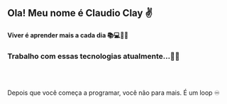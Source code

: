 
<h2>Ola! Meu nome é Claudio Clay ✌️</h2>

<h4>
    Viver é aprender mais a cada dia
    📚💻📕🧠
</h4>



<h3>
Trabalho com essas tecnologias atualmente...👨‍💻
</h3>
<div style="display: inline_block">
<img  alt="" src="https://img.shields.io/badge/HTML5-E34F26?style=for-the-badge&logo=html5&logoColor=white"/>
<img  alt="" src="https://img.shields.io/badge/CSS3-1572B6?style=for-the-badge&logo=css3&logoColor=white"/>
<img  alt="" src="https://img.shields.io/badge/JavaScript-323330?style=for-the-badge&logo=javascript&logoColor=F7DF1E"/>
<img  alt="" src="https://img.shields.io/badge/Node.js-43853D?style=for-the-badge&logo=node.js&logoColor=white"/>
<img  alt="" src="https://img.shields.io/badge/React-20232A?style=for-the-badge&logo=react&logoColor=61DAFB"/>
<img  alt="" src="https://img.shields.io/badge/Bootstrap-563D7C?style=for-the-badge&logo=bootstrap&logoColor=white"/>
<img  alt="" src="https://img.shields.io/badge/MySQL-00000F?style=for-the-badge&logo=mysql&logoColor=white"/>
<img  alt="" src="https://img.shields.io/badge/SQLite-07405E?style=for-the-badge&logo=sqlite&logoColor=white"/>
</div></br>

Depois que você começa a programar, você não para mais. É um loop ♾️
